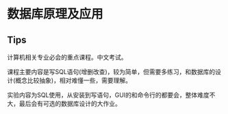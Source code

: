 # 数据库原理及应用

## Tips

计算机相关专业必会的重点课程。中文考试。

课程主要内容是写SQL语句(增删改查)，较为简单，但需要多练习，和数据库的设计(概念比较抽象)，相对难懂一些，需要理解。

实验内容为SQL使用，从安装到写语句，GUI的和命令行的都要会，整体难度不大，最后会有可选的数据库设计的大作业。
